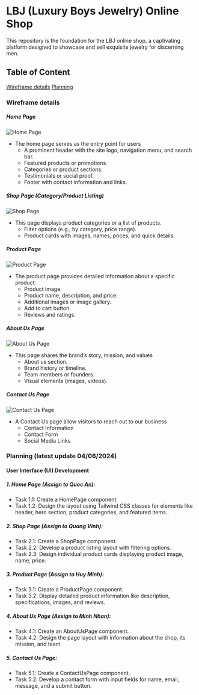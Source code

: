 # LBJ (Luxury Boys Jewelry) Online Shop

This repository is the foundation for the LBJ online shop, a captivating platform designed to showcase and sell exquisite jewelry for discerning men.

## Table of Content
[Wireframe details](#Wireframe-details)
[Planning](#Planning)

### Wireframe details

##### Home Page

![Home Page](content\wireFrame\homePage.jpg)

- The home page serves as the entry point for users
  - A prominent header with the site logo, navigation menu, and search bar.
  - Featured products or promotions.
  - Categories or product sections.
  - Testimonials or social proof.
  - Footer with contact information and links.
  
##### Shop Page (Category/Product Listing)

![Shop Page](content\wireFrame\shopPage.jpg)
- This page displays product categories or a list of products.
  - Filter options (e.g., by category, price range).
  - Product cards with images, names, prices, and quick details.

##### Product Page

![Product Page](content\wireFrame\productPage.jpg)

- The product page provides detailed information about a specific product. 
  - Product image.
  - Product name, description, and price.
  - Additional images or image gallery.
  - Add to cart button.
  - Reviews and ratings.

##### About Us Page

![About Us Page](content\wireFrame\aboutUsPage.jpg)

- This page shares the brand’s story, mission, and values
  - About us section.
  - Brand history or timeline.
  - Team members or founders.
  - Visual elements (images, videos).

##### Contact Us Page

![Contact Us Page](content\wireFrame\contactUsPage.jpg)

- A Contact Us page allow visitors to reach out to our business
    - Contact Information
    - Contact Form
    - Social Media Links

### Planning (latest update 04/06/2024)

#### User Interface (UI) Development

##### 1. Home Page (Assign to Quoc An):

* Task 1.1: Create a HomePage component.
* Task 1.2: Design the layout using Tailwind CSS classes for elements like header, hero section, product categories, and featured items..

##### 2. Shop Page (Assign to Quang Vinh):

* Task 2.1: Create a ShopPage component.
* Task 2.2: Develop a product listing layout with filtering options.
* Task 2.3: Design individual product cards displaying product image, name, price.

##### 3. Product Page (Assign to Huy Minh):

* Task 3.1: Create a ProductPage component.
* Task 3.2: Display detailed product information like description, specifications, images, and reviews.

##### 4. About Us Page (Assign to Minh Nhan):

* Task 4.1: Create an AboutUsPage component.
* Task 4.2: Design the page layout with information about the shop, its mission, and team.

##### 5. Contact Us Page:

* Task 5.1: Create a ContactUsPage component.
* Task 5.2: Develop a contact form with input fields for name, email, message, and a submit button.